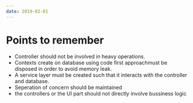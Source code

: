 ```yaml
---
date: 2019-02-01
---
```


# Points to remember

- Controller should not be involved in heavy operations.
- Contexts create on database using code first approachmust be disposed in order to avoid memory leak.
- A service layer must be created such that it interacts with the controller and database.
- Seperation of concern should be maintained
- the controllers or the UI part should not directly involve bussiness logic
